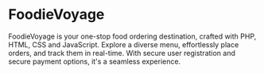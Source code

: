# FoodieVoyage
FoodieVoyage is your one-stop food ordering destination, crafted with PHP, HTML, CSS and JavaScript. Explore a diverse menu, effortlessly place orders, and track them in real-time. With secure user registration and secure payment options, it's a seamless experience.
